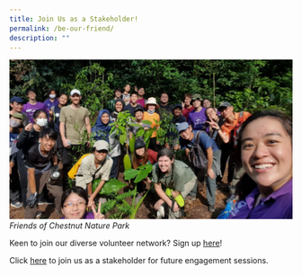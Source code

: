 ```yaml
---
title: Join Us as a Stakeholder!
permalink: /be-our-friend/
description: ""
---
```

![](/images/focnp_tree%20planting%20led%20by%20focnp_chuasiewchin.jpg)
*Friends of Chestnut Nature Park*

Keen to join our diverse volunteer network? Sign up [here](https://www.volunteer.gov.sg/)!

Click [here](https://form.gov.sg/#!/5e21692b935451001117a12e) to join us as a stakeholder for future engagement sessions.